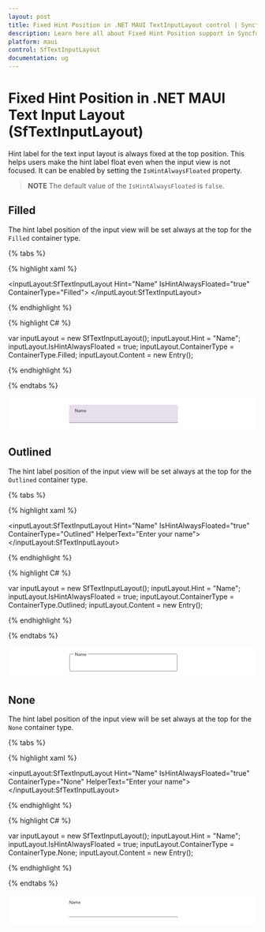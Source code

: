 ```yaml
---
layout: post
title: Fixed Hint Position in .NET MAUI TextInputLayout control | Syncfusion
description: Learn here all about Fixed Hint Position support in Syncfusion .NET MAUI Text Input Layout (SfTextInputLayout) control and more.
platform: maui
control: SfTextInputLayout
documentation: ug
---
```


# Fixed Hint Position in .NET MAUI Text Input Layout (SfTextInputLayout)

Hint label for the text input layout is always fixed at the top position. This helps users make the hint label float even when the input view is not focused. It can be enabled by setting the `IsHintAlwaysFloated` property.

>**NOTE**
The default value of the `IsHintAlwaysFloated` is `false`.

## Filled

The hint label position of the input view will be set always at the top for the `Filled` container type. 

{% tabs %} 

{% highlight xaml %} 

 <inputLayout:SfTextInputLayout Hint="Name"
                                IsHintAlwaysFloated="true" 
                                ContainerType="Filled">
        <Entry />
</inputLayout:SfTextInputLayout>

{% endhighlight %}

{% highlight C# %} 

var inputLayout = new SfTextInputLayout();
inputLayout.Hint = "Name";
inputLayout.IsHintAlwaysFloated = true;
inputLayout.ContainerType = ContainerType.Filled;
inputLayout.Content = new Entry(); 

{% endhighlight %}

{% endtabs %}

![Filled type](images/FixedHintPosition/HintPositionFilled.png)

## Outlined

The hint label position of the input view will be set always at the top for the `Outlined` container type.

{% tabs %} 

{% highlight xaml %} 

<inputLayout:SfTextInputLayout Hint="Name"
                               IsHintAlwaysFloated="true" 
                               ContainerType="Outlined"
                               HelperText="Enter your name">
        <Entry />
</inputLayout:SfTextInputLayout>
 
{% endhighlight %}

{% highlight C# %} 

var inputLayout = new SfTextInputLayout();
inputLayout.Hint = "Name";
inputLayout.IsHintAlwaysFloated = true;
inputLayout.ContainerType = ContainerType.Outlined;
inputLayout.Content = new Entry(); 

{% endhighlight %}

{% endtabs %}

![Outlined type](images/FixedHintPosition/HintPositionOutlined.png)

## None

The hint label position of the input view will be set always at the top for the `None` container type.

{% tabs %} 

{% highlight xaml %} 

<inputLayout:SfTextInputLayout Hint="Name"
                               IsHintAlwaysFloated="true" 
                               ContainerType="None"
                               HelperText="Enter your name">
        <Entry />
</inputLayout:SfTextInputLayout> 
 

{% endhighlight %}

{% highlight C# %} 

var inputLayout = new SfTextInputLayout();
inputLayout.Hint = "Name";
inputLayout.IsHintAlwaysFloated = true;
inputLayout.ContainerType = ContainerType.None;
inputLayout.Content = new Entry(); 

{% endhighlight %}

{% endtabs %}

![None type](images/FixedHintPosition/HintPositionNone.png)